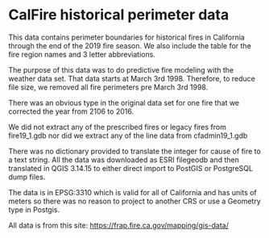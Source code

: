 # CalFire historical perimeter data
This data contains perimeter boundaries for historical fires in California through the end of the 2019 fire season. We also include the table for the fire region names and 3 letter abbreviations. 

The purpose of this data was to do predictive fire modeling with the weather data set. That data starts at March 3rd 1998. Therefore, to reduce file size, we removed all fire perimeters pre March 3rd 1998.  

There was an obvious type in the original data set for one fire that we corrected the year 
from 2106 to 2016. 

We did not extract any of the prescribed fires or legacy fires from fire19_1.gdb nor did we extract any of the line data from cfadmin19_1.gdb

There was no dictionary provided to translate the integer for cause of fire to a text string.
All the data was downloaded as ESRI filegeodb and then translated in QGIS 3.14.15 to either direct import to PostGIS or PostgreSQL dump files.

The data is in EPSG:3310 which is valid for all of California and has units of meters so there was no reason to project to another CRS or use a Geometry type in Postgis.


All data is from this site:
https://frap.fire.ca.gov/mapping/gis-data/